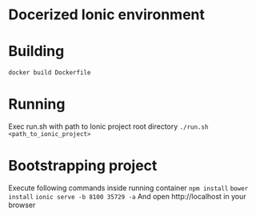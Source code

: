 # Docerized Ionic environment
# Building
`docker build Dockerfile`
# Running
Exec run.sh with path to Ionic project root directory
`./run.sh <path_to_ionic_project>`
# Bootstrapping project
Execute following commands inside running container
`npm install`
`bower install`
`ionic serve -b 8100 35729 -a`
And open http://localhost in your browser

